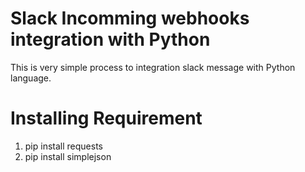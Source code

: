 # Slack Incomming webhooks integration with Python

This is very simple process to integration slack message with Python language.

# Installing Requirement
1. pip install requests
2. pip install simplejson
